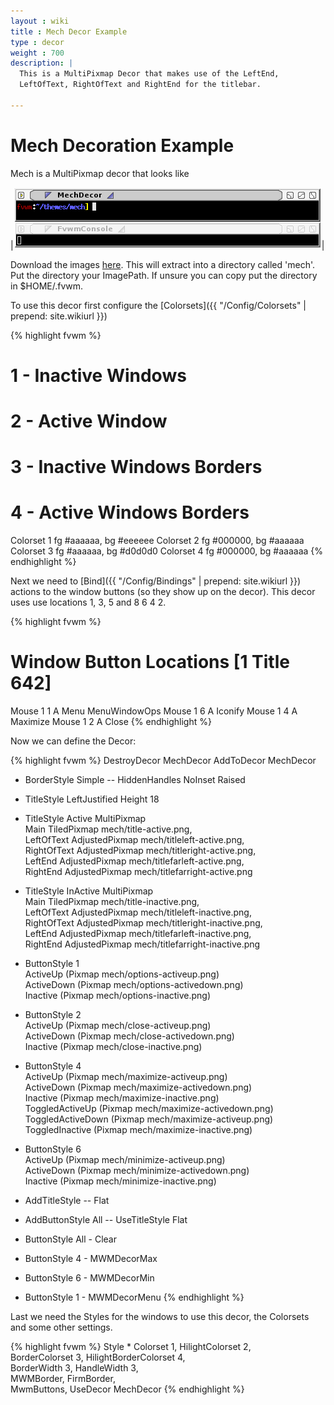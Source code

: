 ```yaml
---
layout : wiki
title : Mech Decor Example
type : decor
weight : 700
description: |
  This is a MultiPixmap Decor that makes use of the LeftEnd,
  LeftOfText, RightOfText and RightEnd for the titlebar.

---
```

# Mech Decoration Example

Mech is a MultiPixmap decor that looks like

|![image](scrot.png)|

Download the images [here](decor-mech.tar.gz). This will extract into
a directory called 'mech'. Put the directory your ImagePath. If unsure
you can copy put the directory in $HOME/.fvwm.

To use this decor first configure the 
[Colorsets]({{ "/Config/Colorsets" | prepend: site.wikiurl }})

{% highlight fvwm %}
#   1 - Inactive Windows 
#   2 - Active Window
#   3 - Inactive Windows Borders
#   4 - Active Windows Borders
Colorset 1 fg #aaaaaa, bg #eeeeee
Colorset 2 fg #000000, bg #aaaaaa
Colorset 3 fg #aaaaaa, bg #d0d0d0
Colorset 4 fg #000000, bg #aaaaaa
{% endhighlight %}

Next we need to [Bind]({{ "/Config/Bindings" | prepend: site.wikiurl }})
actions to the window buttons (so they show up on the decor). This decor uses
use locations 1, 3, 5 and 8 6 4 2.

{% highlight fvwm %}
# Window Button Locations [1 Title 642]
Mouse 1 1 A Menu MenuWindowOps
Mouse 1 6 A Iconify
Mouse 1 4 A Maximize
Mouse 1 2 A Close
{% endhighlight %}

Now we can define the Decor:

{% highlight fvwm %}
DestroyDecor MechDecor
AddToDecor MechDecor
+ BorderStyle Simple -- HiddenHandles NoInset Raised
+ TitleStyle LeftJustified Height 18 
+ TitleStyle Active MultiPixmap \
        Main TiledPixmap mech/title-active.png, \
        LeftOfText AdjustedPixmap mech/titleleft-active.png, \
        RightOfText AdjustedPixmap mech/titleright-active.png, \
        LeftEnd AdjustedPixmap mech/titlefarleft-active.png, \
        RightEnd AdjustedPixmap mech/titlefarright-active.png
+ TitleStyle InActive MultiPixmap \
        Main TiledPixmap mech/title-inactive.png, \
        LeftOfText AdjustedPixmap mech/titleleft-inactive.png, \
        RightOfText AdjustedPixmap mech/titleright-inactive.png, \
        LeftEnd AdjustedPixmap mech/titlefarleft-inactive.png, \
        RightEnd AdjustedPixmap mech/titlefarright-inactive.png

+ ButtonStyle 1 \
        ActiveUp   (Pixmap mech/options-activeup.png) \
        ActiveDown (Pixmap mech/options-activedown.png) \
        Inactive   (Pixmap mech/options-inactive.png)
+ ButtonStyle 2 \
        ActiveUp   (Pixmap mech/close-activeup.png) \
        ActiveDown (Pixmap mech/close-activedown.png) \
        Inactive   (Pixmap mech/close-inactive.png)
+ ButtonStyle 4 \
        ActiveUp   (Pixmap mech/maximize-activeup.png) \
        ActiveDown (Pixmap mech/maximize-activedown.png) \
        Inactive   (Pixmap mech/maximize-inactive.png) \
        ToggledActiveUp   (Pixmap mech/maximize-activedown.png) \
        ToggledActiveDown (Pixmap mech/maximize-activeup.png) \
        ToggledInactive   (Pixmap mech/maximize-inactive.png)
+ ButtonStyle 6 \
        ActiveUp   (Pixmap mech/minimize-activeup.png) \
        ActiveDown (Pixmap mech/minimize-activedown.png) \
        Inactive   (Pixmap mech/minimize-inactive.png)

+ AddTitleStyle -- Flat
+ AddButtonStyle All -- UseTitleStyle Flat
+ ButtonStyle All - Clear
+ ButtonStyle 4 - MWMDecorMax
+ ButtonStyle 6 - MWMDecorMin
+ ButtonStyle 1 - MWMDecorMenu
{% endhighlight %}

Last we need the Styles for the windows to use this decor, the
Colorsets and some other settings.

{% highlight fvwm %}
Style * Colorset 1, HilightColorset 2, \
        BorderColorset 3, HilightBorderColorset 4, \
        BorderWidth 3, HandleWidth 3, \
        MWMBorder, FirmBorder, \
        MwmButtons, UseDecor MechDecor
{% endhighlight %}

